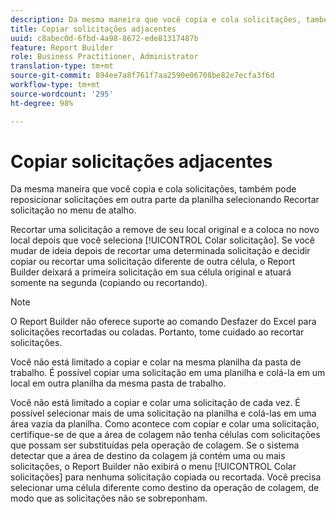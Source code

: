 ```yaml
---
description: Da mesma maneira que você copia e cola solicitações, também pode reposicionar solicitações em outra parte da planilha selecionando Recortar solicitação no menu de atalho.
title: Copiar solicitações adjacentes
uuid: c8abec0d-6fbd-4a98-8672-ede81317487b
feature: Report Builder
role: Business Practitioner, Administrator
translation-type: tm+mt
source-git-commit: 894ee7a8f761f7aa2590e06708be82e7ecfa3f6d
workflow-type: tm+mt
source-wordcount: '295'
ht-degree: 98%

---
```



# Copiar solicitações adjacentes

Da mesma maneira que você copia e cola solicitações, também pode reposicionar solicitações em outra parte da planilha selecionando Recortar solicitação no menu de atalho.

Recortar uma solicitação a remove de seu local original e a coloca no novo local depois que você seleciona [!UICONTROL Colar solicitação]. Se você mudar de ideia depois de recortar uma determinada solicitação e decidir copiar ou recortar uma solicitação diferente de outra célula, o Report Builder deixará a primeira solicitação em sua célula original e atuará somente na segunda (copiando ou recortando).

>[!NOTE]
>
>O Report Builder não oferece suporte ao comando Desfazer do Excel para solicitações recortadas ou coladas. Portanto, tome cuidado ao recortar solicitações.

Você não está limitado a copiar e colar na mesma planilha da pasta de trabalho. É possível copiar uma solicitação em uma planilha e colá-la em um local em outra planilha da mesma pasta de trabalho.

Você não está limitado a copiar e colar uma solicitação de cada vez. É possível selecionar mais de uma solicitação na planilha e colá-las em uma área vazia da planilha. Como acontece com copiar e colar uma solicitação, certifique-se de que a área de colagem não tenha células com solicitações que possam ser substituídas pela operação de colagem. Se o sistema detectar que a área de destino da colagem já contém uma ou mais solicitações, o Report Builder não exibirá o menu [!UICONTROL Colar solicitações] para nenhuma solicitação copiada ou recortada. Você precisa selecionar uma célula diferente como destino da operação de colagem, de modo que as solicitações não se sobreponham.
